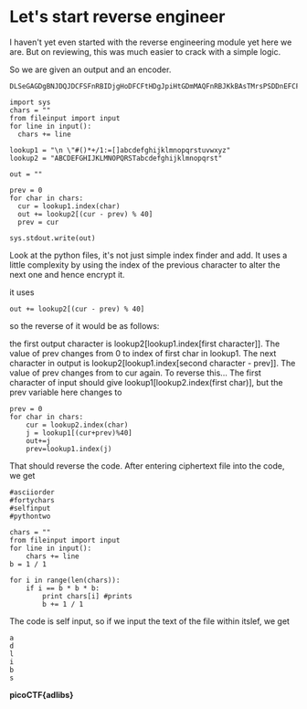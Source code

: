 # Let's start reverse engineer

I haven't yet even started with the reverse engineering module yet here we are.
But on reviewing, this was much easier to crack with a simple logic.

So we are given an output and an encoder.

```
DLSeGAGDgBNJDQJDCFSFnRBIDjgHoDFCFtHDgJpiHtGDmMAQFnRBJKkBAsTMrsPSDDnEFCFtIbEDtDCIbFCFtHTJDKerFldbFObFCFtLBFkBAAAPFnRBJGEkerFlcPgKkImHnIlATJDKbTbFOkdNnsgbnJRMFnRBNAFkBAAAbrcbTKAkOgFpOgFpOpkBAAAAAAAiClFGIPFnRBaKliCgClFGtIBAAAAAAAOgGEkImHnIl
```

```
import sys
chars = ""
from fileinput import input
for line in input():
  chars += line

lookup1 = "\n \"#()*+/1:=[]abcdefghijklmnopqrstuvwxyz"
lookup2 = "ABCDEFGHIJKLMNOPQRSTabcdefghijklmnopqrst"

out = ""

prev = 0
for char in chars:
  cur = lookup1.index(char)
  out += lookup2[(cur - prev) % 40]
  prev = cur

sys.stdout.write(out)
```

Look at the python files, it's not just simple index finder and add. It uses a 
little complexity by using the index of the previous character to alter the next one and 
hence encrypt it.

it uses 
```
out += lookup2[(cur - prev) % 40]
```

so the reverse of it would be as follows:

the first output character is lookup2[lookup1.index[first character]]. The value of 
prev changes from 0 to index of first char in lookup1. The next character in output
 is lookup2[lookup1.index[second character - prev]]. The value of prev changes from
to cur again. To reverse this...
The first character of input should give lookup1[lookup2.index(first char)], but the 
prev variable here changes to 

```
prev = 0
for char in chars:
	cur = lookup2.index(char)
	j = lookup1[(cur+prev)%40]
	out+=j
	prev=lookup1.index(j)
```

That should reverse the code. After entering ciphertext file into the code, we get

```
#asciiorder
#fortychars
#selfinput
#pythontwo

chars = ""
from fileinput import input
for line in input():
    chars += line
b = 1 / 1

for i in range(len(chars)):
    if i == b * b * b:
        print chars[i] #prints
        b += 1 / 1

```

The code is self input, so if we input the text of the file within itslef, we get

```
a
d
l
i
b
s
```

**picoCTF{adlibs}**
